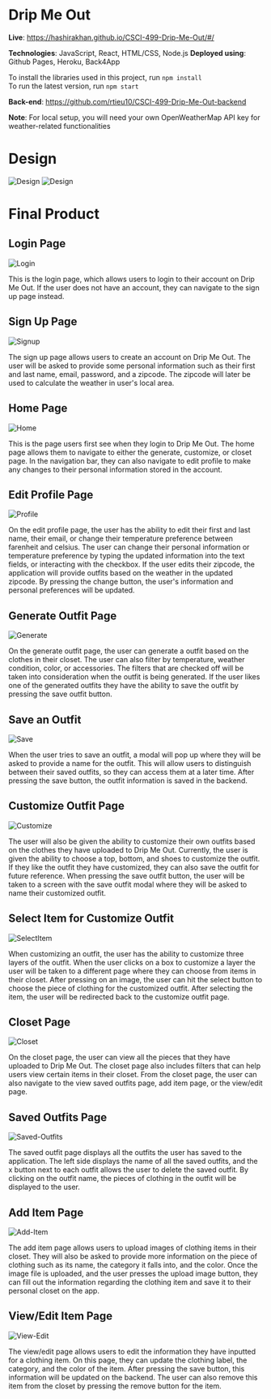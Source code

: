 # Drip Me Out

**Live**: https://hashirakhan.github.io/CSCI-499-Drip-Me-Out/#/

**Technologies**: JavaScript, React, HTML/CSS, Node.js
**Deployed using**: Github Pages, Heroku, Back4App

To install the libraries used in this project, run `npm install`\
To run the latest version, run `npm start`

**Back-end**: https://github.com/rtieu10/CSCI-499-Drip-Me-Out-backend

  **Note**: For local setup, you will need your own OpenWeatherMap API key for weather-related functionalities

# Design

![Design](https://github.com/HashirAKhan/CSCI-499-Drip-Me-Out/blob/main/ReadMeAssets/Design.gif)
![Design](https://github.com/HashirAKhan/CSCI-499-Drip-Me-Out/blob/main/ReadMeAssets/DesignScreenshot.png)

# Final Product

## Login Page
![Login](https://github.com/HashirAKhan/CSCI-499-Drip-Me-Out/blob/main/ReadMeAssets/loginpage.png)

This is the login page, which allows users to login to their account on Drip Me Out. If the user does not have an account, they can navigate to the sign up page instead.

## Sign Up Page
![Signup](https://github.com/HashirAKhan/CSCI-499-Drip-Me-Out/blob/main/ReadMeAssets/signup.png)

The sign up page allows users to create an account on Drip Me Out. The user will be asked to provide some personal information such as their first and last name, email, password, and a zipcode. The zipcode will later be used to calculate the weather in user's local area.

## Home Page
![Home](https://github.com/HashirAKhan/CSCI-499-Drip-Me-Out/blob/main/ReadMeAssets/home.png)

This is the page users first see when they login to Drip Me Out. The home page allows them to navigate to either the generate, customize, or closet page. In the navigation bar, they can also navigate to edit profile to make any changes to their personal information stored in the account.

## Edit Profile Page
![Profile](https://github.com/HashirAKhan/CSCI-499-Drip-Me-Out/blob/main/ReadMeAssets/profilepage.png)

On the edit profile page, the user has the ability to edit their first and last name, their email, or change their temperature preference between farenheit and celsius. The user can change their personal information or temperature preference by typing the updated information into the text fields, or interacting with the checkbox. If the user edits their zipcode, the application will provide outfits based on the weather in the updated zipcode. By pressing the change button, the user's information and personal preferences will be updated.

## Generate Outfit Page
![Generate](https://github.com/HashirAKhan/CSCI-499-Drip-Me-Out/blob/main/ReadMeAssets/generateoutfit.png)

On the generate outfit page, the user can generate a outfit based on the clothes in their closet. The user can also filter by temperature, weather condition, color, or accessories. The filters that are checked off will be taken into consideration when the outfit is being generated. If the user likes one of the generated outfits they have the ability to save the outfit by pressing the save outfit button.

## Save an Outfit
![Save](https://github.com/HashirAKhan/CSCI-499-Drip-Me-Out/blob/main/ReadMeAssets/savemodal.png)

When the user tries to save an outfit, a modal will pop up where they will be asked to provide a name for the outfit. This will allow users to distinguish between their saved outfits, so they can access them at a later time. After pressing the save button, the outfit information is saved in the backend.

## Customize Outfit Page
![Customize](https://github.com/HashirAKhan/CSCI-499-Drip-Me-Out/blob/main/ReadMeAssets/customizeoutfit.png)

The user will also be given the ability to customize their own outfits based on the clothes they have uploaded to Drip Me Out. Currently, the user is given the ability to choose a top, bottom, and shoes to customize the outfit. If they like the outfit they have customized, they can also save the outfit for future reference. When pressing the save outfit button, the user will be taken to a screen with the save outfit modal where they will be asked to name their customized outfit.

## Select Item for Customize Outfit
![SelectItem](https://github.com/HashirAKhan/CSCI-499-Drip-Me-Out/blob/main/ReadMeAssets/selectitem.png)

When customizing an outfit, the user has the ability to customize three layers of the outfit. When the user clicks on a box to customize a layer the user will be taken to a different page where they can choose from items in their closet. After pressing on an image, the user can hit the select button to choose the piece of clothing for the customized outfit. After selecting the item, the user will be redirected back to the customize outfit page. 

## Closet Page

![Closet](https://github.com/HashirAKhan/CSCI-499-Drip-Me-Out/blob/main/ReadMeAssets/closet.png)

On the closet page, the user can view all the pieces that they have uploaded to Drip Me Out. The closet page also includes filters that can help users view certain items in their closet. From the closet page, the user can also navigate to the view saved outfits page, add item page, or the view/edit page.

## Saved Outfits Page
![Saved-Outfits](https://github.com/HashirAKhan/CSCI-499-Drip-Me-Out/blob/main/ReadMeAssets/savedoutfit.png)

The saved outfit page displays all the outfits the user has saved to the application. The left side displays the name of all the saved outfits, and the x button next to each outfit allows the user to delete the saved outfit. By clicking on the outfit name, the pieces of clothing in the outfit will be displayed to the user.

## Add Item Page
![Add-Item](https://github.com/HashirAKhan/CSCI-499-Drip-Me-Out/blob/main/ReadMeAssets/additem.png)

The add item page allows users to upload images of clothing items in their closet. They will also be asked to provide more information on the piece of clothing such as its name, the category it falls into, and the color. Once the image file is uploaded, and the user presses the upload image button, they can fill out the information regarding the clothing item and save it to their personal closet on the app.

## View/Edit Item Page
![View-Edit](https://github.com/HashirAKhan/CSCI-499-Drip-Me-Out/blob/main/ReadMeAssets/view-edit.png)

The view/edit page allows users to edit the information they have inputted for a clothing item. On this page, they can update the clothing label, the category, and the color of the item. After pressing the save button, this information will be updated on the backend. The user can also remove this item from the closet by pressing the remove button for the item.
